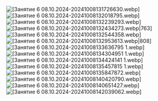 ![[Занятие 6 08.10.2024-20241008131726630.webp]](/Фотоматериалы/Занятие%206%2008.10.2024-20241008131726630.webp)
![[Занятие 6 08.10.2024-20241008132018795.webp]](/Фотоматериалы/Занятие%206%2008.10.2024-20241008132018795.webp)![[Занятие 6 08.10.2024-20241008132239293.webp]](/Фотоматериалы/Занятие%206%2008.10.2024-20241008132239293.webp)
![[Занятие 6 08.10.2024-20241008132434273.webp|763]](/Фотоматериалы/Занятие%206%2008.10.2024-20241008132434273.webp)
![[Занятие 6 08.10.2024-20241008132544358.webp]](/Фотоматериалы/Занятие%206%2008.10.2024-20241008132544358.webp)
![[Занятие 6 08.10.2024-20241008132953613.webp|808]](/Фотоматериалы/Занятие%206%2008.10.2024-20241008132953613.webp)
![[Занятие 6 08.10.2024-20241008133636795 1.webp]](/Фотоматериалы/Занятие%206%2008.10.2024-20241008133636795%201.webp)
![[Занятие 6 08.10.2024-20241008134304951 1.webp]](/Фотоматериалы/Занятие%206%2008.10.2024-20241008134304951%201.webp)
![[Занятие 6 08.10.2024-20241008134424141 1.webp]](/Фотоматериалы/Занятие%206%2008.10.2024-20241008134424141%201.webp)
![[Занятие 6 08.10.2024-20241008135457815 1.webp]](/Фотоматериалы/Занятие%206%2008.10.2024-20241008135457815%201.webp)
![[Занятие 6 08.10.2024-20241008135847872.webp]](/Фотоматериалы/Занятие%206%2008.10.2024-20241008135847872.webp)
![[Занятие 6 08.10.2024-20241008140420790.webp]](/Фотоматериалы/Занятие%206%2008.10.2024-20241008140420790.webp)
![[Занятие 6 08.10.2024-20241008140651427.webp]](/Фотоматериалы/Занятие%206%2008.10.2024-20241008140651427.webp)
![[Занятие 6 08.10.2024-20241008142039062.webp]](/Фотоматериалы/Занятие%206%2008.10.2024-20241008142039062.webp)


